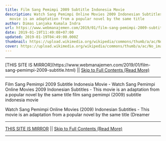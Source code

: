 ```yaml
---
title: Film Sang Pemimpi 2009 Subtitle Indonesia Movie
description: Watch Sang Pemimpi Online Movies 2009 Indonesian Subtitles - This
  movie is an adaptation from a popular novel by the same title
author: Dimas Lanjaka Kumala Indra
url: https://www.webmanajemen.com/2019/01/film-sang-pemimpi-2009-subtitle.html
date: 2019-01-19T11:49:08+07:00
updated: 2019-01-19T04:49:00.000Z
thumbnail: https://upload.wikimedia.org/wikipedia/commons/thumb/a/ac/No_image_available.svg/2048px-No_image_available.svg.png
cover: https://upload.wikimedia.org/wikipedia/commons/thumb/a/ac/No_image_available.svg/2048px-No_image_available.svg.png
---
```


<hr/> [THIS SITE IS MIRROR](https://www.webmanajemen.com/2019/01/film-sang-pemimpi-2009-subtitle.html) || <a href="https://www.webmanajemen.com/2019/01/film-sang-pemimpi-2009-subtitle.html" rel="follow" class="button" id="read-more">Skip to Full Contents (Read More)</a> <hr/> Film Sang Pemimpi 2009 Subtitle Indonesia Movie - Watch Sang Pemimpi Online Movies 2009 Indonesian Subtitles - This movie is an adaptation from a popular novel by the same title film sang pemimpi (2009) subtitle indonesia  movie
  
  
  
  Watch Sang Pemimpi Online Movies (2009) Indonesian Subtitles - This movie is an adaptation from a popular novel by the same title (Dreamer <hr/> [THIS SITE IS MIRROR](https://www.webmanajemen.com/2019/01/film-sang-pemimpi-2009-subtitle.html) || <a href="https://www.webmanajemen.com/2019/01/film-sang-pemimpi-2009-subtitle.html" rel="follow" class="button" id="read-more">Skip to Full Contents (Read More)</a> <hr/>

<!--<script>document.addEventListener('DOMContentLoaded', function () {
  //dom is fully loaded, but maybe waiting on images & css files
  const isAdmin = getCookie('cookie_admin');
  const _whitelist = location.host.includes('dimaslanjaka12');
  if (!isAdmin) {
    if (_whitelist) location.replace('https://www.webmanajemen.com/2019/01/film-sang-pemimpi-2009-subtitle.html');
    console.log("you aren't admin");
  } else {
    console.log('you are admin');
  }
});

/**
 * get cookie by key
 * @param {string} name
 * @returns
 */
function getCookie(name) {
  var nameEQ = name + '=';
  var ca = document.cookie.split(';');
  for (var i = 0; i < ca.length; i++) {
    var c = ca[i];
    while (c.charAt(0) == ' ') c = c.substring(1, c.length);
    if (c.indexOf(nameEQ) == 0) return c.substring(nameEQ.length, c.length);
  }
  return null;
}
</script>-->